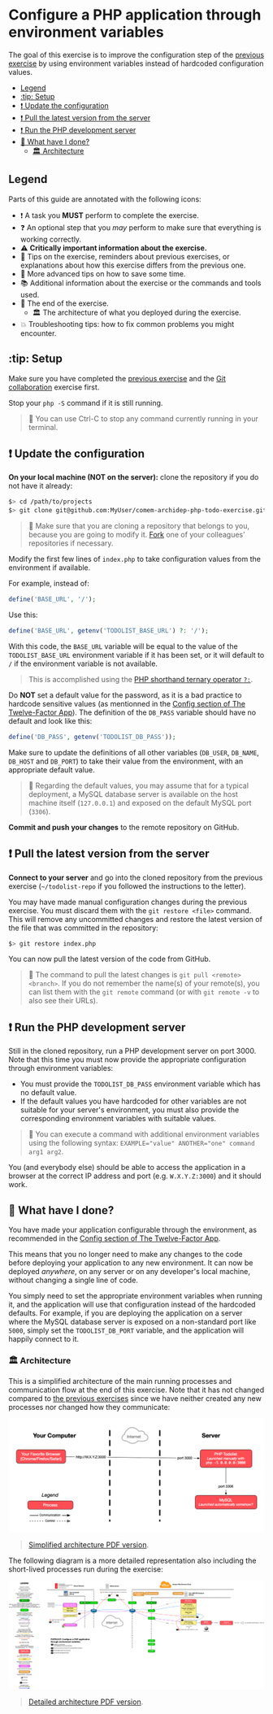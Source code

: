 # Configure a PHP application through environment variables

The goal of this exercise is to improve the configuration step of the [previous
exercise](git-clone-deployment.md) by using environment variables instead of
hardcoded configuration values.

<!-- START doctoc generated TOC please keep comment here to allow auto update -->
<!-- DON'T EDIT THIS SECTION, INSTEAD RE-RUN doctoc TO UPDATE -->

- [Legend](#legend)
- [:tip: Setup](#tip-setup)
- [:exclamation: Update the configuration](#exclamation-update-the-configuration)
- [:exclamation: Pull the latest version from the server](#exclamation-pull-the-latest-version-from-the-server)
- [:exclamation: Run the PHP development server](#exclamation-run-the-php-development-server)
- [:checkered_flag: What have I done?](#checkered_flag-what-have-i-done)
  - [:classical_building: Architecture](#classical_building-architecture)

<!-- END doctoc generated TOC please keep comment here to allow auto update -->

## Legend

Parts of this guide are annotated with the following icons:

- :exclamation: A task you **MUST** perform to complete the exercise.
- :question: An optional step that you _may_ perform to make sure that
  everything is working correctly.
- :warning: **Critically important information about the exercise.**
- :gem: Tips on the exercise, reminders about previous exercises, or
  explanations about how this exercise differs from the previous one.
- :space_invader: More advanced tips on how to save some time.
- :books: Additional information about the exercise or the commands and tools
  used.
- :checkered_flag: The end of the exercise.
  - :classical_building: The architecture of what you deployed during the
    exercise.
- :boom: Troubleshooting tips: how to fix common problems you might encounter.

## :tip: Setup

Make sure you have completed the [previous exercise](git-clone-deployment.md)
and the [Git
collaboration](https://github.com/MediaComem/comem-archidep-php-todo-exercise)
exercise first.

Stop your `php -S` command if it is still running.

> :gem: You can use Ctrl-C to stop any command currently running in your
> terminal.

## :exclamation: Update the configuration

**On your local machine (NOT on the server):** clone the repository if you do
not have it already:

```bash
$> cd /path/to/projects
$> git clone git@github.com:MyUser/comem-archidep-php-todo-exercise.git
```

> :gem: Make sure that you are cloning a repository that belongs to you, because
> you are going to modify it.
> [Fork](https://guides.github.com/activities/forking/) one of your colleagues'
> repositories if necessary.

Modify the first few lines of `index.php` to take configuration values from the
environment if available.

For example, instead of:

```php
define('BASE_URL', '/');
```

Use this:

```php
define('BASE_URL', getenv('TODOLIST_BASE_URL') ?: '/');
```

With this code, the `BASE_URL` variable will be equal to the value of the
`TODOLIST_BASE_URL` environment variable if it has been set, or it will default
to `/` if the environment variable is not available.

> This is accomplished using the [PHP shorthand ternary operator
> `?:`][php-shorthand-comparisons].

Do **NOT** set a default value for the password, as it is a bad practice to
hardcode sensitive values (as mentionned in the [Config section of The
Twelve-Factor App](https://12factor.net/config)). The definition of the
`DB_PASS` variable should have no default and look like this:

```php
define('DB_PASS', getenv('TODOLIST_DB_PASS'));
```

Make sure to update the definitions of all other variables (`DB_USER`,
`DB_NAME`, `DB_HOST` and `DB_PORT`) to take their value from the environment,
with an appropriate default value.

> :gem: Regarding the default values, you may assume that for a typical
> deployment, a MySQL database server is available on the host machine itself
> (`127.0.0.1`) and exposed on the default MySQL port (`3306`).

**Commit and push your changes** to the remote repository on GitHub.

## :exclamation: Pull the latest version from the server

**Connect to your server** and go into the cloned repository from the previous
exercise (`~/todolist-repo` if you followed the instructions to the letter).

You may have made manual configuration changes during the previous exercise. You
must discard them with the `git restore <file>` command. This will remove any
uncommitted changes and restore the latest version of the file that was
committed in the repository:

```bash
$> git restore index.php
```

You can now pull the latest version of the code from GitHub.

> :gem: The command to pull the latest changes is `git pull <remote> <branch>`.
> If you do not remember the name(s) of your remote(s), you can list them with
> the `git remote` command (or with `git remote -v` to also see their URLs).

## :exclamation: Run the PHP development server

Still in the cloned repository, run a PHP development server on port 3000. Note
that this time you must now provide the appropriate configuration through
environment variables:

- You must provide the `TODOLIST_DB_PASS` environment variable which has no
  default value.
- If the default values you have hardcoded for other variables are not suitable
  for your server's environment, you must also provide the corresponding
  environment variables with suitable values.

> :gem: You can execute a command with additional environment variables using
> the following syntax: `EXAMPLE="value" ANOTHER="one" command arg1 arg2`.

You (and everybody else) should be able to access the application in a browser
at the correct IP address and port (e.g. `W.X.Y.Z:3000`) and it should work.

## :checkered_flag: What have I done?

You have made your application configurable through the environment, as
recommended in the [Config section of The Twelve-Factor
App](https://12factor.net/config).

This means that you no longer need to make any changes to the code before
deploying your application to any new environment. It can now be deployed
_anywhere_, on any server or on any developer's local machine, without changing
a single line of code.

You simply need to set the appropriate environment variables when running it,
and the application will use that configuration instead of the hardcoded
defaults. For example, if you are deploying the application on a server where
the MySQL database server is exposed on a non-standard port like `5000`, simply
set the `TODOLIST_DB_PORT` variable, and the application will happily connect to
it.

### :classical_building: Architecture

This is a simplified architecture of the main running processes and
communication flow at the end of this exercise. Note that it has not changed
compared to [the previous exercises](./sftp-deployment.md#architecture) since we
have neither created any new processes nor changed how they communicate:

![Simplified architecture](sftp-deployment-simplified.png)

> [Simplified architecture PDF version](sftp-deployment-simplified.pdf).

The following diagram is a more detailed representation also including the
short-lived processes run during the exercise:

![Detailed architecture](config-through-environment.png)

> [Detailed architecture PDF version](config-through-environment.pdf).

[php-shorthand-comparisons]: https://stitcher.io/blog/shorthand-comparisons-in-php
[php-todolist]: https://github.com/MediaComem/comem-archidep-php-todo-exercise
